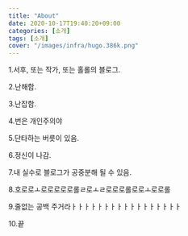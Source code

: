 ```yaml
---
title: "About"
date: 2020-10-17T19:40:20+09:00
categories: [소개]
tags: [소개]
cover: "/images/infra/hugo.386k.png"
---
```


1.서후, 또는 작가, 또는 홀롤의 블로그.

2.난해함.

3.난잡함.

4.번은 개인주의야

5.단타하는 버릇이 있음.

6.정신이 나감.

7.내 실수로 블로그가 공중분해 될 수 있음.

8.호로로ㅗ로로로로로롤ㄹ로ㅗㄹ로로로롤로로ㅗ로로롤

9.줄없는 공백 주거라ㅏㅏㅏㅏㅏㅏㅏㅏㅏㅏㅏㅏㅏㅏㅏㅏㅏ

10.끝



